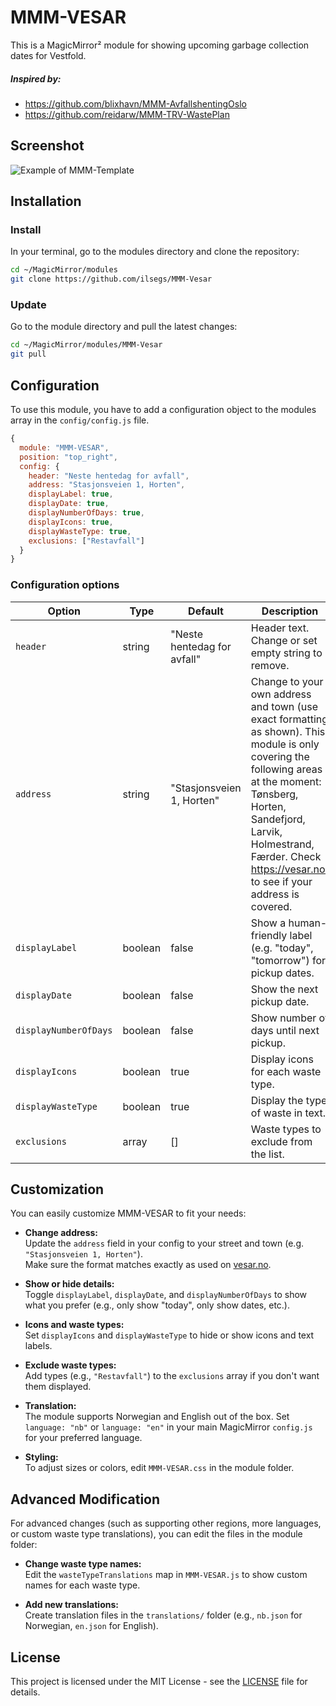 # MMM-VESAR

This is a MagicMirror² module for showing upcoming garbage collection dates for Vestfold.

##### Inspired by:

- https://github.com/blixhavn/MMM-AvfallshentingOslo
- https://github.com/reidarw/MMM-TRV-WastePlan

## Screenshot

![Example of MMM-Template](./example_1.png)

## Installation

### Install

In your terminal, go to the modules directory and clone the repository:

```bash
cd ~/MagicMirror/modules
git clone https://github.com/ilsegs/MMM-Vesar
```

### Update

Go to the module directory and pull the latest changes:

```bash
cd ~/MagicMirror/modules/MMM-Vesar
git pull
```

## Configuration

To use this module, you have to add a configuration object to the modules array in the `config/config.js` file.

```js
{
  module: "MMM-VESAR",
  position: "top_right",
  config: {
    header: "Neste hentedag for avfall",
    address: "Stasjonsveien 1, Horten",
    displayLabel: true,
    displayDate: true,
    displayNumberOfDays: true,
    displayIcons: true,
    displayWasteType: true,
    exclusions: ["Restavfall"]
  }
}
```

### Configuration options

| Option                | Type    | Default                     | Description                                                                                                                                                                                                                                                |
| --------------------- | ------- | --------------------------- | ---------------------------------------------------------------------------------------------------------------------------------------------------------------------------------------------------------------------------------------------------------- |
| `header`              | string  | "Neste hentedag for avfall" | Header text. Change or set empty string to remove.                                                                                                                                                                                                         |
| `address`             | string  | "Stasjonsveien 1, Horten"   | Change to your own address and town (use exact formatting as shown). This module is only covering the following areas at the moment: Tønsberg, Horten, Sandefjord, Larvik, Holmestrand, Færder. Check https://vesar.no/ to see if your address is covered. |
| `displayLabel`        | boolean | false                       | Show a human-friendly label (e.g. "today", "tomorrow") for pickup dates.                                                                                                                                                                                   |
| `displayDate`         | boolean | false                       | Show the next pickup date.                                                                                                                                                                                                                                 |
| `displayNumberOfDays` | boolean | false                       | Show number of days until next pickup.                                                                                                                                                                                                                     |
| `displayIcons`        | boolean | true                        | Display icons for each waste type.                                                                                                                                                                                                                         |
| `displayWasteType`    | boolean | true                        | Display the type of waste in text.                                                                                                                                                                                                                         |
| `exclusions`          | array   | []                          | Waste types to exclude from the list.                                                                                                                                                                                                                      |

## Customization

You can easily customize MMM-VESAR to fit your needs:

- **Change address:**  
  Update the `address` field in your config to your street and town (e.g. `"Stasjonsveien 1, Horten"`).  
  Make sure the format matches exactly as used on [vesar.no](https://vesar.no).

- **Show or hide details:**  
  Toggle `displayLabel`, `displayDate`, and `displayNumberOfDays` to show what you prefer (e.g., only show "today", only show dates, etc.).

- **Icons and waste types:**  
  Set `displayIcons` and `displayWasteType` to hide or show icons and text labels.

- **Exclude waste types:**  
  Add types (e.g., `"Restavfall"`) to the `exclusions` array if you don't want them displayed.

- **Translation:**  
  The module supports Norwegian and English out of the box. Set `language: "nb"` or `language: "en"` in your main MagicMirror `config.js` for your preferred language.

- **Styling:**  
  To adjust sizes or colors, edit `MMM-VESAR.css` in the module folder.

## Advanced Modification

For advanced changes (such as supporting other regions, more languages, or custom waste type translations), you can edit the files in the module folder:

- **Change waste type names:**  
  Edit the `wasteTypeTranslations` map in `MMM-VESAR.js` to show custom names for each waste type.

- **Add new translations:**  
  Create translation files in the `translations/` folder (e.g., `nb.json` for Norwegian, `en.json` for English).

## License

This project is licensed under the MIT License - see the [LICENSE](LICENSE.md) file for details.
